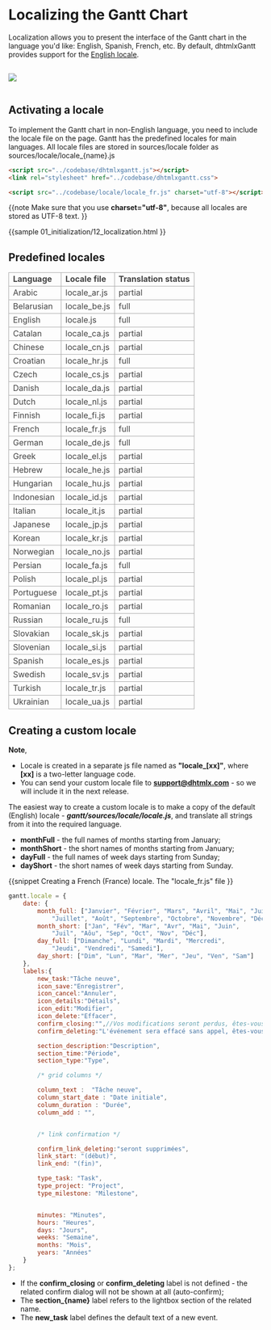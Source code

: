 Localizing the Gantt Chart
======================================
Localization allows you to present the interface of the Gantt chart in the language you'd like: English, Spanish, French, etc.
By default, dhtmlxGantt provides support for the [English locale](api/gantt_locale_other.md).


<img style="padding-top:15px; padding-bottom:15px;" src="desktop/gantt_localized.png"/>

Activating a locale
---------------------------------------------

To implement the Gantt chart in non-English language, you need to include the locale file on the page. Gantt has the predefined locales for main languages.
All locale files are stored in sources/locale folder as sources/locale/locale_{name}.js


~~~html
<script src="../codebase/dhtmlxgantt.js"></script>
<link rel="stylesheet" href="../codebase/dhtmlxgantt.css">

<script src="../codebase/locale/locale_fr.js" charset="utf-8"></script>
~~~

{{note
Make sure that you use **charset="utf-8"**, because all locales are stored as UTF-8 text.
}}

{{sample
	01_initialization/12_localization.html
}}

Predefined locales
-------------------

<table style='border-collapse: collapse; color:#444444' >
<tr><td style='font-weight:bold; border:1px solid #AAA;'>
 Language      
</td><td style='font-weight:bold; border:1px solid #AAA;'>
 Locale file       
</td><td style='font-weight:bold; border:1px solid #AAA;'>
 Translation status
</td></tr>
<tr><td style='border:1px solid #AAA;'>
 Arabic 
</td><td style='border:1px solid #AAA;'>
 locale_ar.js 
</td><td style='border:1px solid #AAA;'>
 partial
</td></tr>
<tr><td style='border:1px solid #AAA;'>
 Belarusian 
</td><td style='border:1px solid #AAA;'>
 locale_be.js 
</td><td style='border:1px solid #AAA;'>
 full
</td></tr>
<tr><td style='border:1px solid #AAA;'>
 English 
</td><td style='border:1px solid #AAA;'>
 locale.js
</td><td style='border:1px solid #AAA;'>
 full
</td></tr>
<tr><td style='border:1px solid #AAA;'>
 Catalan 
</td><td style='border:1px solid #AAA;'>
 locale_ca.js 
</td><td style='border:1px solid #AAA;'>
 partial
</td></tr>
<tr><td style='border:1px solid #AAA;'>
 Chinese 
</td><td style='border:1px solid #AAA;'>
 locale_cn.js 
</td><td style='border:1px solid #AAA;'>
 partial
</td></tr>
<tr><td style='border:1px solid #AAA;'>
 Croatian 
</td><td style='border:1px solid #AAA;'>
 locale_hr.js 
</td><td style='border:1px solid #AAA;'>
 full
</td></tr>
<tr><td style='border:1px solid #AAA;'>
 Czech 
</td><td style='border:1px solid #AAA;'>
 locale_cs.js 
</td><td style='border:1px solid #AAA;'>
 partial
</td></tr>
<tr><td style='border:1px solid #AAA;'>
 Danish 
</td><td style='border:1px solid #AAA;'>
 locale_da.js 
</td><td style='border:1px solid #AAA;'>
 partial
</td></tr>
<tr><td style='border:1px solid #AAA;'>
 Dutch 
</td><td style='border:1px solid #AAA;'>
 locale_nl.js 
</td><td style='border:1px solid #AAA;'>
 partial
</td></tr>
<tr><td style='border:1px solid #AAA;'>
 Finnish 
</td><td style='border:1px solid #AAA;'>
 locale_fi.js 
</td><td style='border:1px solid #AAA;'>
 partial
</td></tr>
<tr><td style='border:1px solid #AAA;'>
 French 
</td><td style='border:1px solid #AAA;'>
 locale_fr.js
</td><td style='border:1px solid #AAA;'>
 full
</td></tr>
<tr><td style='border:1px solid #AAA;'>
 German 
</td><td style='border:1px solid #AAA;'>
 locale_de.js 
</td><td style='border:1px solid #AAA;'>
 full
</td></tr>
<tr><td style='border:1px solid #AAA;'>
 Greek 
</td><td style='border:1px solid #AAA;'>
 locale_el.js 
</td><td style='border:1px solid #AAA;'>
 partial
</td></tr>
<tr><td style='border:1px solid #AAA;'>
 Hebrew 
</td><td style='border:1px solid #AAA;'>
 locale_he.js 
</td><td style='border:1px solid #AAA;'>
 partial
</td></tr>
<tr><td style='border:1px solid #AAA;'>
 Hungarian 
</td><td style='border:1px solid #AAA;'>
 locale_hu.js 
</td><td style='border:1px solid #AAA;'>
 partial
</td></tr>
<tr><td style='border:1px solid #AAA;'>
 Indonesian 
</td><td style='border:1px solid #AAA;'>
 locale_id.js 
</td><td style='border:1px solid #AAA;'>
 partial
</td></tr>
<tr><td style='border:1px solid #AAA;'>
 Italian 
</td><td style='border:1px solid #AAA;'>
 locale_it.js 
</td><td style='border:1px solid #AAA;'>
 partial
</td></tr>
<tr><td style='border:1px solid #AAA;'>
 Japanese 
</td><td style='border:1px solid #AAA;'>
 locale_jp.js 
</td><td style='border:1px solid #AAA;'>
 partial
</td></tr>
<tr><td style='border:1px solid #AAA;'>
 Korean 
</td><td style='border:1px solid #AAA;'>
 locale_kr.js 
</td><td style='border:1px solid #AAA;'>
 partial
</td></tr>
<tr><td style='border:1px solid #AAA;'>
 Norwegian 
</td><td style='border:1px solid #AAA;'>
 locale_no.js 
</td><td style='border:1px solid #AAA;'>
 partial
</td></tr>
<tr><td style='border:1px solid #AAA;'>
 Persian 
</td><td style='border:1px solid #AAA;'>
 locale_fa.js 
</td><td style='border:1px solid #AAA;'>
 full
</td></tr>
<tr><td style='border:1px solid #AAA;'>
 Polish 
</td><td style='border:1px solid #AAA;'>
 locale_pl.js 
</td><td style='border:1px solid #AAA;'>
 partial
</td></tr>
<tr><td style='border:1px solid #AAA;'>
 Portuguese 
</td><td style='border:1px solid #AAA;'>
 locale_pt.js 
</td><td style='border:1px solid #AAA;'>
 partial
</td></tr>
<tr><td style='border:1px solid #AAA;'>
 Romanian 
</td><td style='border:1px solid #AAA;'>
 locale_ro.js 
</td><td style='border:1px solid #AAA;'>
 partial
</td></tr>
<tr><td style='border:1px solid #AAA;'>
 Russian 
</td><td style='border:1px solid #AAA;'>
 locale_ru.js 
</td><td style='border:1px solid #AAA;'>
 full
</td></tr>
<tr><td style='border:1px solid #AAA;'>
 Slovakian 
</td><td style='border:1px solid #AAA;'>
 locale_sk.js 
</td><td style='border:1px solid #AAA;'>
 partial
</td></tr>
<tr><td style='border:1px solid #AAA;'>
 Slovenian 
</td><td style='border:1px solid #AAA;'>
 locale_si.js 
</td><td style='border:1px solid #AAA;'>
 partial
</td></tr>
<tr><td style='border:1px solid #AAA;'>
 Spanish 
</td><td style='border:1px solid #AAA;'>
 locale_es.js 
</td><td style='border:1px solid #AAA;'>
 partial
</td></tr>
<tr><td style='border:1px solid #AAA;'>
 Swedish 
</td><td style='border:1px solid #AAA;'>
 locale_sv.js 
</td><td style='border:1px solid #AAA;'>
 partial
</td></tr>
<tr><td style='border:1px solid #AAA;'>
 Turkish 
</td><td style='border:1px solid #AAA;'>
 locale_tr.js 
</td><td style='border:1px solid #AAA;'>
 partial
</td></tr>
<tr><td style='border:1px solid #AAA;'>
 Ukrainian 
</td><td style='border:1px solid #AAA;'>
 locale_ua.js 
</td><td style='border:1px solid #AAA;'>
 partial
</td></tr>
</table>

Creating a custom locale 
-------------------------------

**Note**, 

- Locale is created in a separate js file named as **"locale_[xx]"**, where **[xx]** is a two-letter language code.
- You can send your custom locale file to **support@dhtmlx.com** - so we will include it in the next release.


The easiest way to create a custom locale is to make a copy of the default (English) locale  - **<i>gantt/sources/locale/locale.js</i>**, 
and translate all strings from it into the required language.


- **monthFull** - the full names of months starting from January;
- **monthShort** - the short names of months starting from January;
- **dayFull** - the full names of week days starting from Sunday;
- **dayShort** - the short names of week days starting from Sunday.

{{snippet
Creating a French (France) locale. The "locale_fr.js" file
}}
~~~js
gantt.locale = {
	date: {
		month_full: ["Janvier", "Février", "Mars", "Avril", "Mai", "Juin", 
        	"Juillet", "Août", "Septembre", "Octobre", "Novembre", "Décembre"],
		month_short: ["Jan", "Fév", "Mar", "Avr", "Mai", "Juin", 
        	"Juil", "Aôu", "Sep", "Oct", "Nov", "Déc"],
		day_full: ["Dimanche", "Lundi", "Mardi", "Mercredi", 
        	"Jeudi", "Vendredi", "Samedi"],
		day_short: ["Dim", "Lun", "Mar", "Mer", "Jeu", "Ven", "Sam"]
	},
	labels:{
		new_task:"Tâche neuve",
		icon_save:"Enregistrer",
		icon_cancel:"Annuler",
		icon_details:"Détails",
		icon_edit:"Modifier",
		icon_delete:"Effacer",
		confirm_closing:"",//Vos modifications seront perdus, êtes-vous sûr ?
		confirm_deleting:"L'événement sera effacé sans appel, êtes-vous sûr ?",

		section_description:"Description",
		section_time:"Période",
		section_type:"Type",

        /* grid columns */

        column_text :  "Tâche neuve",
        column_start_date : "Date initiale",
        column_duration : "Durée",
        column_add : "",


		/* link confirmation */

		confirm_link_deleting:"seront supprimées",
		link_start: "(début)",
		link_end: "(fin)",

		type_task: "Task",
		type_project: "Project",
		type_milestone: "Milestone",


    	minutes: "Minutes",
    	hours: "Heures",
    	days: "Jours",
    	weeks: "Semaine",
    	months: "Mois",
    	years: "Années"
	}
};
~~~

- If the **confirm_closing** or **confirm_deleting** label is not defined - the related confirm dialog will not be shown at all (auto-confirm); 
- The **section_{name}** label refers to the lightbox section of the related name.
- The **new_task** label defines the default text of a new event.

